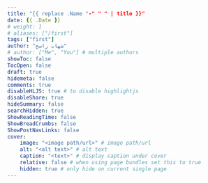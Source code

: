 ```yaml
---
title: "{{ replace .Name "-" " " | title }}"
date: {{ .Date }}
# weight: 1
# aliases: ["/first"]
tags: ["first"]
author: "شهاب راسخ"
# author: ["Me", "You"] # multiple authors
showToc: false
TocOpen: false
draft: true
hidemeta: false
comments: true
disableHLJS: true # to disable highlightjs
disableShare: true
hideSummary: false
searchHidden: true
ShowReadingTime: false
ShowBreadCrumbs: false
ShowPostNavLinks: false
cover:
    image: "<image path/url>" # image path/url
    alt: "<alt text>" # alt text
    caption: "<text>" # display caption under cover
    relative: false # when using page bundles set this to true
    hidden: true # only hide on current single page
---
```

